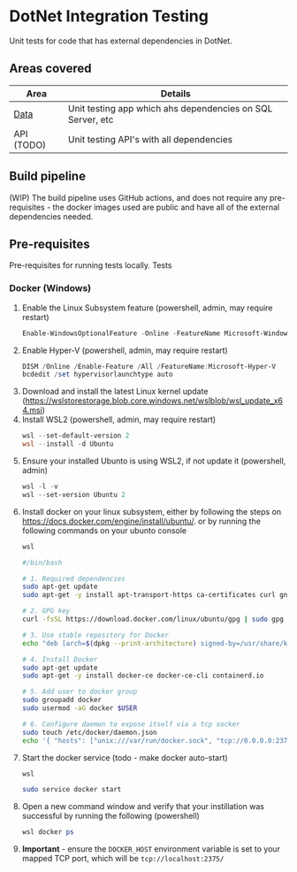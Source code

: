 # DotNet Integration Testing

Unit tests for code that has external dependencies in DotNet.

## Areas covered

| Area             | Details                                                    |
| ---------------- | ---------------------------------------------------------- |
| [Data](#Data)    | Unit testing app which ahs dependencies on SQL Server, etc |
| API (TODO)       | Unit testing API's with all dependencies                   |

## Build pipeline

(WIP) The build pipeline uses GitHub actions, and does not require any pre-requisites - the docker images used are public and have all of the external dependencies needed.

## Pre-requisites

Pre-requisites for running tests locally. Tests 

### Docker (Windows)
1. Enable the Linux Subsystem feature (powershell, admin, may require restart)
    ```powershell
    Enable-WindowsOptionalFeature -Online -FeatureName Microsoft-Windows-Subsystem-Linux
    ```
1. Enable Hyper-V (powershell, admin, may require restart)
    ```powershell
    DISM /Online /Enable-Feature /All /FeatureName:Microsoft-Hyper-V
    bcdedit /set hypervisorlaunchtype auto
    ```
1. Download and install the latest Linux kernel update (https://wslstorestorage.blob.core.windows.net/wslblob/wsl_update_x64.msi)
1. Install WSL2 (powershell, admin, may require restart)
    ```powershell
    wsl --set-default-version 2
    wsl --install -d Ubuntu
    ```
1.  Ensure your installed Ubunto is using WSL2, if not update it (powershell, admin)
    ```powershell
    wsl -l -v
    wsl --set-version Ubuntu 2
    ```
1.  Install docker on your linux subsystem, either by following the steps on https://docs.docker.com/engine/install/ubuntu/. or by running the following commands on your ubunto console
    ```powershell
    wsl
    ```
    ```bash
    #/bin/bash 

    # 1. Required dependencies 
    sudo apt-get update 
    sudo apt-get -y install apt-transport-https ca-certificates curl gnupg lsb-release 

    # 2. GPG key 
    curl -fsSL https://download.docker.com/linux/ubuntu/gpg | sudo gpg --dearmor -o /usr/share/keyrings/docker-archive-keyring.gpg

    # 3. Use stable repository for Docker 
    echo "deb [arch=$(dpkg --print-architecture) signed-by=/usr/share/keyrings/docker-archive-keyring.gpg] https://download.docker.com/linux/ubuntu bionic stable" | sudo tee /etc/apt/sources.list.d/docker.list > /dev/null

    # 4. Install Docker 
    sudo apt-get update
    sudo apt-get -y install docker-ce docker-ce-cli containerd.io 

    # 5. Add user to docker group 
    sudo groupadd docker 
    sudo usermod -aG docker $USER

    # 6. Configure daemon to expose itself via a tcp socker
    sudo touch /etc/docker/daemon.json
    echo '{ "hosts": ["unix:///var/run/docker.sock", "tcp://0.0.0.0:2375"] }' | sudo tee -a /etc/docker/daemon.json
    ```
1.  Start the docker service (todo - make docker auto-start)
    ```powershell
    wsl
    ```
    ```bash
    sudo service docker start
    ```
1.  Open a new command window and verify that your instillation was successful by running the following (powershell)
    ```powershell
    wsl docker ps
    ```
1.  **Important** - ensure the `DOCKER_HOST` environment variable is set to your mapped TCP port, which will be `tcp://localhost:2375/`
